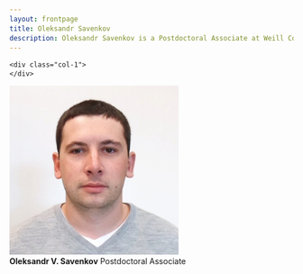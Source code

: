 ```yaml
---
layout: frontpage
title: Oleksandr Savenkov
description: Oleksandr Savenkov is a Postdoctoral Associate at Weill Cornell Medicine
---
```


<div class="row">

    <div class="col-1">
    </div>
<div class="col-2">
        <img SRC = "portrait.jpg" BORDER = "0">
</div>

<div class="col-4">
    <div class="title">
    <b>Oleksandr V. Savenkov</b>
    Postdoctoral Associate
    </div>
</div>    

</div>
